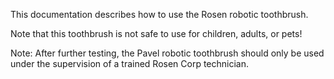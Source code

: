 This documentation describes how to use the Rosen robotic
toothbrush.

Note that this toothbrush is not safe to use for children, adults, or pets!

Note: After further testing, the Pavel robotic toothbrush should only be used under the supervision of a trained Rosen Corp technician. 
